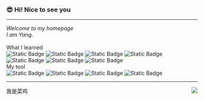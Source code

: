### 😎 Hi! Nice to see you
****
*Welcome to my homepage*  
*I am Yang.*  
<br>
What I learned  
![Static Badge](https://img.shields.io/badge/python-3.10-orange?logo=python&logoColor=orange&link=https%3A%2F%2Fwww.runoob.com%2Fpython%2Fpython-tutorial.html)
![Static Badge](https://img.shields.io/badge/vue.js-3-green?logo=vue.js&logoColor=green&link=https%3A%2F%2Fcn.vuejs.org%2Fguide%2Fintroduction.html%23the-progressive-framework)
![Static Badge](https://img.shields.io/badge/HTML5-%23e54d26?logo=HTML5&logoColor=white&link=https%3A%2F%2Fwww.runoob.com%2Fhtml%2Fhtml-tutorial.html)
![Static Badge](https://img.shields.io/badge/CSS%20-%234a90e2?logo=CSS3&logoColor=#1572B6&link=https%3A%2F%2Fwww.runoob.com%2Fcss%2Fcss-tutorial.html)
![Static Badge](https://img.shields.io/badge/JavaScript%20-%23f7df1e?logo=javascript&logoColor=white&link=https%3A%2F%2Fwww.runoob.com%2Fjs%2Fjs-tutorial.html)
![Static Badge](https://img.shields.io/badge/MySQL-white?logo=MySQL&logoColor=%2369A9E3&link=https%3A%2F%2Fwww.runoob.com%2Fmysql%2Fmysql-tutorial.html)
![Static Badge](https://img.shields.io/badge/Linux-%23a5cbee?logo=Linux&logoColor=black&link=https%3A%2F%2Fwww.runoob.com%2Flinux%2Flinux-tutorial.html)
<br>
My tool  
![Static Badge](https://img.shields.io/badge/IntelliJ%20IDEA-%23000000?logo=IntelliJ%20IDEA&logoColor=%23FFF)
![Static Badge](https://img.shields.io/badge/Visual%20Studio%20Code-%23007ACC?logo=Visual%20Studio%20Code&logoColor=%23FFF)
![Static Badge](https://img.shields.io/badge/PyCharm-%23000000?logo=PyCharm&logoColor=%23FFF)
![Static Badge](https://img.shields.io/badge/%20Eclipse%20IDE-%232C2255?logo=Eclipse%20IDE&logoColor=%23fff)
****
<div>
  <span align="left">我是菜鸡</span>
  <img src="https://github-readme-stats.vercel.app/api?username=MaYang666&show_icons=true&theme=radical" align="right"/>
</div>
<!--
**MaYang666/MaYang666** is a ✨ _special_ ✨ repository because its `README.md` (this file) appears on your GitHub profile.

Here are some ideas to get you started:

- 🔭 I’m currently working on ...
- 🌱 I’m currently learning ...
- 👯 I’m looking to collaborate on ...
- 🤔 I’m looking for help with ...
- 💬 Ask me about ...
- 📫 How to reach me: ...
- 😄 Pronouns: ...
- ⚡ Fun fact: ...
-->

